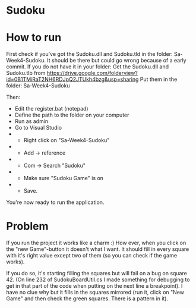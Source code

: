 # Sudoku

# How to run
First check if you've got the Sudoku.dll and Sudoku.tld in the folder: Sa-Week4-Sudoku. It should be there but could go wrong because of a early commit. If you do not have it in your folder:
Get the Sudoku.dll and Sudoku.tlb from https://drive.google.com/folderview?id=0B1TMiRaT2NH6RDJpQ2JTUkh4bzg&usp=sharing
Put them in the folder: Sa-Week4-Sudoku

Then:
- Edit the register.bat (notepad)
- Define the path to the folder on your computer
- Run as admin
- Go to Visual Studio
- - Right click on "Sa-Week4-Sudoku"
- - Add -> reference
- - Com -> Search "Sudoku"
- - Make sure "Sudoku Game" is on
- - Save.

You're now ready to run the application.

# Problem
If you run the project it works like a charm :) How ever, when you click on the "new Game"-button it doesn't what I want. It should fill in every square with it's right value except two of them (so you can check if the game works).

If you do so, it's starting filling the squares but will fail on a bug on square 42. (On line 232 of SudokuBoardUtil.cs I made something for debugging to get in that part of the code when putting on the next line a breakpoint). I have no clue why but it fills in the squares mirrored (run it, click on "New Game" and then check the green squares. There is a pattern in it).
